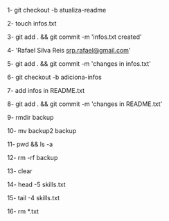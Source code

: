 1- 	git checkout -b atualiza-readme

2- 	touch infos.txt 

3- 	git add . && git commit -m 'infos.txt created'

4- 	'Rafael Silva Reis
     srp.rafael@gmail.com'

5-	git add . && git commit -m 'changes in infos.txt'

6-	git checkout -b adiciona-infos 

7-	add infos in README.txt

8-	git add . && git commit -m 'changes in README.txt'

9-	rmdir backup

10-	mv backup2 backup

11- pwd && ls -a

12-	rm -rf backup

13- clear

14-	head -5 skills.txt

15-	tail -4 skills.txt

16-	rm *.txt

